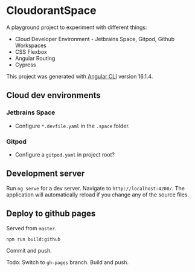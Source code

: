 # CloudorantSpace

A playground project to experiment with different things:

* Cloud Developer Environment - Jetbrains Space, Gitpod, Github Workspaces
* CSS Flexbox
* Angular Routing
* Cypress

This project was generated with [Angular CLI](https://github.com/angular/angular-cli) version 16.1.4.

## Cloud dev environments

### Jetbrains Space

* Configure `*.devfile.yaml` in the `.space` folder.

### Gitpod

* Configure a `gitpod.yaml` in project root?

## Development server

Run `ng serve` for a dev server. Navigate to `http://localhost:4200/`. The application will automatically reload if you
change any of the source files.

## Deploy to github pages

Served from `master`.

`npm run build:github`

Commit and push.

Todo: Switch to `gh-pages` branch. Build and push.
